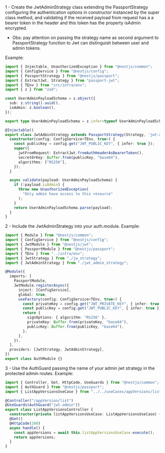 
1 - Create the JwtAdminStrategy class extending the PassportStrategy configuring the authentication options in constructor instanced by the super class method, and validating if the received payload from request has a a bearer token in the header and this token has the property isAdmin encrypted.

- Obs: pay attention on passing the strategy name as second argument to PassportStrategy function to Jwt can distinguish between user and admin tokens.
  
 Example:

```typescript
import { Injectable, UnauthorizedException } from "@nestjs/common";
import { ConfigService } from "@nestjs/config";
import { PassportStrategy } from "@nestjs/passport";
import { ExtractJwt, Strategy } from "passport-jwt";
import { TEnv } from "src/infra/env";
import { z } from "zod";

const UserAdminPayloadSchema = z.object({
  sub: z.string().uuid(),
  isAdmin: z.boolean(),
});

export type UserAdminPayloadSchema = z.infer<typeof UserAdminPayloadSchema>;

@Injectable()
export class JwtAdminStrategy extends PassportStrategy(Strategy, 'jwt-admin') {
  constructor(config: ConfigService<TEnv, true>) {
    const publicKey = config.get("JWT_PUBLIC_KEY", { infer: true });
    super({
      jwtFromRequest: ExtractJwt.fromAuthHeaderAsBearerToken(),
      secretOrKey: Buffer.from(publicKey, "base64"),
      algorithms: ["RS256"],
    });
  }

  async validate(payload: UserAdminPayloadSchema) {
    if (!payload.isAdmin) {
      throw new UnauthorizedException(
        "Only admin have access to this resource"
      );
    }
    return UserAdminPayloadSchema.parse(payload);
  }
}
```

2 - Include the JwtAdminStrategy into your auth.module. Example:

```typescript
import { Module } from "@nestjs/common";
import { ConfigService } from "@nestjs/config";
import { JwtModule } from "@nestjs/jwt";
import { PassportModule } from "@nestjs/passport";
import { TEnv } from "../infra/env";
import { JwtStrategy } from "./jw_strategy";
import { JwtAdminStrategy } from "./jwt_admin_strategy";

@Module({
  imports: [
    PassportModule,
    JwtModule.registerAsync({
      inject: [ConfigService],
      global: true,
      useFactory(config: ConfigService<TEnv, true>) {
        const privateKey = config.get("JWT_PRIVATE_KEY", { infer: true });
        const publicKey = config.get("JWT_PUBLIC_KEY", { infer: true });
        return {
          signOptions: { algorithm: "RS256" },
          privateKey: Buffer.from(privateKey, "base64"),
          publicKey: Buffer.from(publicKey, "base64"),
        };
      },
    }),
  ],
  providers: [JwtStrategy, JwtAdminStrategy],
})
export class AuthModule {}
```

3 - Use the AuthGuard passing the name of your admin jwt strategy in the protected admin routes. Example:

```typescript
import { Controller, Get, HttpCode, UseGuards } from "@nestjs/common";
import { AuthGuard } from "@nestjs/passport";
import { ListAppVersionsUseCase } from "../../useCases/appVersions/listAppVersionsUseCase";

@Controller("/appVersion/list")
@UseGuards(AuthGuard("jwt-admin"))
export class ListAppVersionsController {
  constructor(private listAppVersionsUseCase: ListAppVersionsUseCase) {}
  @Get()
  @HttpCode(200)
  async handle() {
    const appVersions = await this.listAppVersionsUseCase.execute();
    return appVersions;
  }
}

```